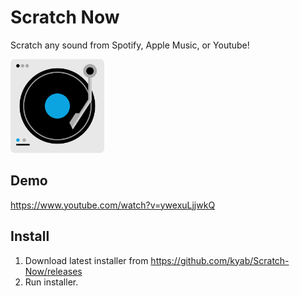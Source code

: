 # Scratch Now
Scratch any sound from Spotify, Apple Music, or Youtube!

<img src="https://github.com/kyab/Scratch-Now/blob/main/Scratch%20Now/Assets.xcassets/AppIcon.appiconset/iconfinder_2378480_dj_mixer_music_player_icon_512px-1.png?raw=true" width="150px">

## Demo
https://www.youtube.com/watch?v=ywexuLjjwkQ

## Install
1. Download latest installer from https://github.com/kyab/Scratch-Now/releases  
2. Run installer.  
